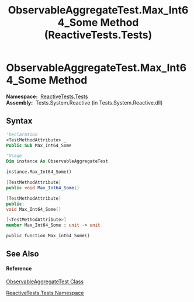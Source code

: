 ﻿---
title: ObservableAggregateTest.Max_Int64_Some Method  (ReactiveTests.Tests)
TOCTitle: Max_Int64_Some Method
ms:assetid: M:ReactiveTests.Tests.ObservableAggregateTest.Max_Int64_Some
ms:mtpsurl: https://msdn.microsoft.com/en-us/library/reactivetests.tests.observableaggregatetest.max_int64_some(v=VS.103)
ms:contentKeyID: 36619069
ms.date: 06/28/2011
mtps_version: v=VS.103
f1_keywords:
- ReactiveTests.Tests.ObservableAggregateTest.Max_Int64_Some
dev_langs:
- CSharp
- JScript
- VB
- FSharp
- c++
---

# ObservableAggregateTest.Max\_Int64\_Some Method

**Namespace:**  [ReactiveTests.Tests](hh289046\(v=vs.103\).md)  
**Assembly:**  Tests.System.Reactive (in Tests.System.Reactive.dll)

## Syntax

``` vb
'Declaration
<TestMethodAttribute> _
Public Sub Max_Int64_Some
```

``` vb
'Usage
Dim instance As ObservableAggregateTest

instance.Max_Int64_Some()
```

``` csharp
[TestMethodAttribute]
public void Max_Int64_Some()
```

``` c++
[TestMethodAttribute]
public:
void Max_Int64_Some()
```

``` fsharp
[<TestMethodAttribute>]
member Max_Int64_Some : unit -> unit 
```

``` jscript
public function Max_Int64_Some()
```

## See Also

#### Reference

[ObservableAggregateTest Class](hh314823\(v=vs.103\).md)

[ReactiveTests.Tests Namespace](hh289046\(v=vs.103\).md)

